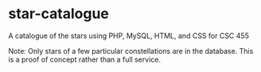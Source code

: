 # star-catalogue
A catalogue of the stars using PHP, MySQL, HTML, and CSS for CSC 455

Note: Only stars of a few particular constellations are in the database.
This is a proof of concept rather than a full service.
